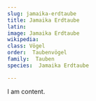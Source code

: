 ```yaml
---
slug: jamaika-erdtaube
title: Jamaika Erdtaube
latin:
image: Jamaika Erdtaube
wikipedia: 
class: Vögel
order:  Taubenvögel
family:  Tauben
species:  Jamaika Erdtaube

---
```


I am content.
